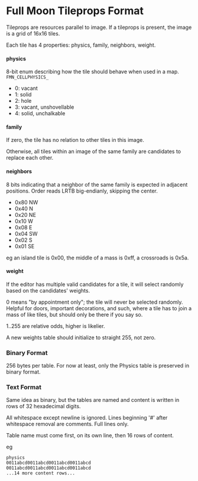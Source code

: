# Full Moon Tileprops Format

Tileprops are resources parallel to image.
If a tileprops is present, the image is a grid of 16x16 tiles.

Each tile has 4 properties: physics, family, neighbors, weight.

#### physics

8-bit enum describing how the tile should behave when used in a map.
`FMN_CELLPHYSICS_`

 - 0: vacant
 - 1: solid
 - 2: hole
 - 3: vacant, unshovellable
 - 4: solid, unchalkable
 
#### family

If zero, the tile has no relation to other tiles in this image.

Otherwise, all tiles within an image of the same family are candidates to replace each other.

#### neighbors

8 bits indicating that a neighbor of the same family is expected in adjacent positions.
Order reads LRTB big-endianly, skipping the center.

 - 0x80 NW
 - 0x40 N
 - 0x20 NE
 - 0x10 W
 - 0x08 E
 - 0x04 SW
 - 0x02 S
 - 0x01 SE
 
eg an island tile is 0x00, the middle of a mass is 0xff, a crossroads is 0x5a.

#### weight

If the editor has multiple valid candidates for a tile, it will select randomly based on the candidates' weights.

0 means "by appointment only"; the tile will never be selected randomly.
Helpful for doors, important decorations, and such, where a tile has to join a mass of like tiles,
but should only be there if you say so.

1..255 are relative odds, higher is likelier.

A new weights table should initialize to straight 255, not zero.

### Binary Format

256 bytes per table. For now at least, only the Physics table is preserved in binary format.
 
### Text Format

Same idea as binary, but the tables are named and content is written in rows of 32 hexadecimal digits.

All whitespace except newline is ignored.
Lines beginning '#' after whitespace removal are comments. Full lines only.

Table name must come first, on its own line, then 16 rows of content.

eg
```
physics
0011abcd0011abcd0011abcd0011abcd
0011abcd0011abcd0011abcd0011abcd
...14 more content rows...
```
